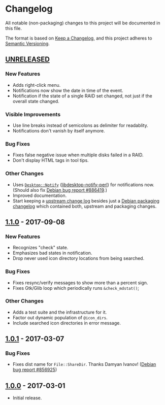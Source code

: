 Changelog
=========

All notable (non-packaging) changes to this project will be documented
in this file.

The format is based on
[Keep a Changelog](https://keepachangelog.com/en/1.0.0/), and this
project adheres to
[Semantic Versioning](https://semver.org/spec/v2.0.0.html).


[UNRELEASED]
------------

### New Features

* Adds right-click menu.
* Notifications now show the date in time of the event.
* Notification if the state of a single RAID set changed, not just if
  the overall state changed.

### Visible Improvements

* Use line breaks instead of semicolons as delimiter for readablity.
* Notifications don't vanish by itself anymore.

### Bug Fixes

* Fixes false negative issue when multiple disks failed in a RAID.
* Don't display HTML tags in tool tips.

### Other Changes

* Uses
  [`Desktop::Notify`](https://metacpan.org/release/Desktop-Notify)
  ([libdesktop-notify-perl](https://packages.debian.org/libdesktop-notify-perl))
  for notifications now. (Should also fix [Debian bug report
  #886419](https://bugs.debian.org/886419).)
* Improved documentation.
* Start keeping a [upstream change log](CHANGELOG.md) besides just a
  [Debian packaging changelog](debian/changelog) which contained both,
  upstream and packaging changes.


[1.1.0] - 2017-09-08
--------------------

### New Features

* Recognizes "check" state.
* Emphasizes bad states in notification.
* Drop never used icon directory locations from being searched.

### Bug Fixes

* Fixes resync/verify messages to show more than a percent sign.
* Fixes Gtk/Glib loop which periodically runs `&check_mdstat()`;

### Other Changes

* Adds a test suite and the infrastructure for it.
* Factor out dynamic population of `@icon_dirs`.
* Include searched icon directories in error message.


[1.0.1] - 2017-03-07
--------------------

### Bug Fixes

* Fixes dist name for `File::ShareDir`. Thanks Damyan Ivanov! ([Debian
  bug report #856925](https://bugs.debian.org/856925))


[1.0.0] - 2017-03-01
--------------------

* Initial release.


[UNRELEASED]:  https://github.com/xtaran/systray-mdstat/compare/1.1.0...HEAD
[1.1.0]: https://github.com/xtaran/systray-mdstat/compare/1.0.1...1.1.0
[1.0.1]: https://github.com/xtaran/systray-mdstat/compare/1.0.0...1.0.1
[1.0.0]: https://github.com/xtaran/systray-mdstat/releases/tag/1.0.0
